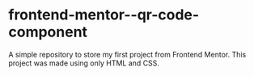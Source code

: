 # frontend-mentor--qr-code-component
A simple repository to store my first project from Frontend Mentor. This project was made using only HTML and CSS.
